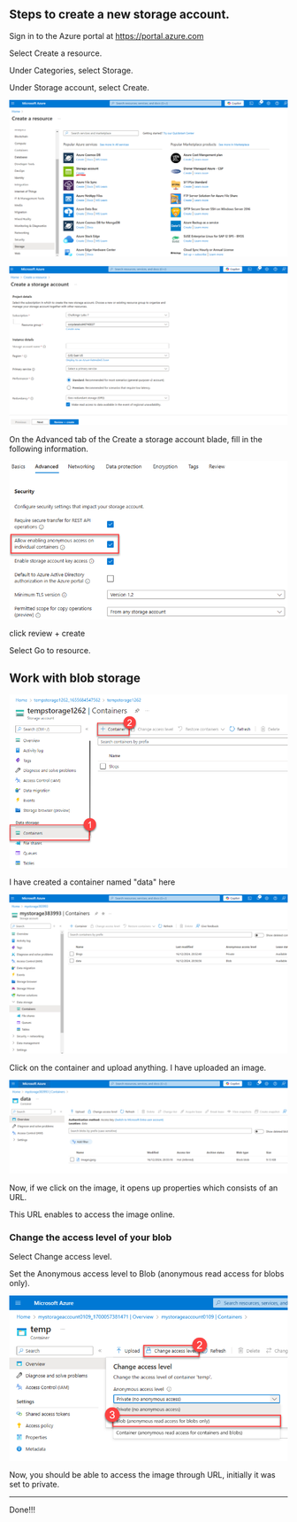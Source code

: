 ## Steps to create a new storage account.

Sign in to the Azure portal at https://portal.azure.com

Select Create a resource.

Under Categories, select Storage.

Under Storage account, select Create.

![alt text](Images/blob/image.png)

![alt text](Images/blob/image-1.png)

On the Advanced tab of the Create a storage account blade, fill in the following information.

![alt text](Images/blob/image-4.png)

click review + create

Select Go to resource.

## Work with blob storage

![alt text](Images/blob/image-5.png)

I have created a container named "data" here

![alt text](Images/blob/image-2.png)

Click on the container and upload anything. I have uploaded an image.

![alt text](Images/blob/image-3.png)

Now, if we click on the image, it opens up properties which consists of an URL.

This URL enables to access the image online.

### Change the access level of your blob

Select Change access level.

Set the Anonymous access level to Blob (anonymous read access for blobs only).

![alt text](Images/blob/image-6.png)

Now, you should be able to access the image through URL, initially it was set to private.

--- 

Done!!!
